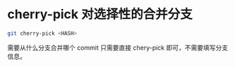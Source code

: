 # cherry-pick 对选择性的合并分支

```bash
git cherry-pick <HASH>
```

需要从什么分支合并哪个 commit 只需要直接 chery-pick 即可，不需要填写分支信息。
